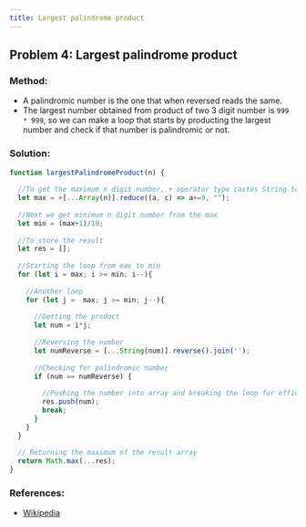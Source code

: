 ```yaml
---
title: Largest palindrome product
---
```

## Problem 4: Largest palindrome product

### Method:
- A palindromic number is the one that when reversed reads the same.
- The largest number obtained from product of two 3 digit number is `999 * 999`, so we can make a loop that starts by producting the largest number and check if that number is palindromic or not.
### Solution:
```js
function largestPalindromeProduct(n) {
  
  //To get the maximum n digit number, + operator type castes String to Number type
  let max = +[...Array(n)].reduce((a, c) => a+=9, "");
  
  //Next we get minimum n digit number from the max
  let min = (max+1)/10;
  
  //To store the result
  let res = [];
  
  //Starting the loop from max to min
  for (let i = max; i >= min; i--){
    
    //Another loop 
    for (let j =  max; j >= min; j--){
      
      //Getting the product
      let num = i*j; 
      
      //Reversing the number
      let numReverse = [...String(num)].reverse().join('');
      
      //Checking for palindromic number
      if (num == numReverse) {
      
        //Pushing the number into array and breaking the loop for efficiency
        res.push(num);
        break;
      }
    }
  }
  
  // Returning the maximum of the result array
  return Math.max(...res);
}
```
### References:

- [Wikipedia](https://en.wikipedia.org/wiki/Palindromic_number)
